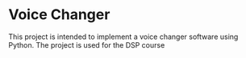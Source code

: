 # Voice Changer
This project is intended to implement a voice changer software using Python. The project is used for the DSP course
